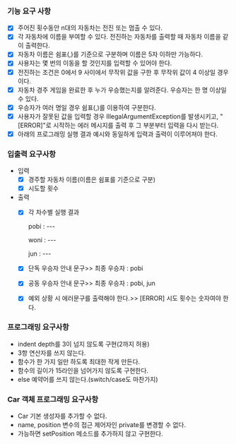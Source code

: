 ### 기능 요구 사항

- [x] 주어진 횟수동안 n대의 자동차는 전진 또는 멈출 수 있다.
- [x] 각 자동차에 이름을 부여할 수 있다. 전진하는 자동차를 출력할 때 자동차 이름을 같이 출력한다.
- [x] 자동차 이름은 쉼표(,)를 기준으로 구분하며 이름은 5자 이하만 가능하다.
- [x] 사용자는 몇 번의 이동을 할 것인지를 입력할 수 있어야 한다.
- [x] 전진하는 조건은 0에서 9 사이에서 무작위 값을 구한 후 무작위 값이 4 이상일 경우이다.
- [x] 자동차 경주 게임을 완료한 후 누가 우승했는지를 알려준다. 우승자는 한 명 이상일 수 있다.
- [x] 우승자가 여러 명일 경우 쉼표(,)를 이용하여 구분한다.
- [x] 사용자가 잘못된 값을 입력할 경우 IllegalArgumentException를 발생시키고, "[ERROR]"로 시작하는 에러 메시지를 출력 후 그 부분부터 입력을 다시
  받는다.
- [x] 아래의 프로그래밍 실행 결과 예시와 동일하게 입력과 출력이 이루어져야 한다.

### 입출력 요구사항

- 입력
    - [x] 경주할 자동차 이름(이름은 쉼표를 기준으로 구분)
    - [x] 시도할 횟수
- 출력
    - [x] 각 차수별 실행 결과

      pobi : ---

      woni : ---

      jun : ---
    - [x] 단독 우승자 안내 문구>> 최종 우승자 : pobi
    - [x] 공동 우승자 안내 문구>> 최종 우승자 : pobi, jun
    - [x] 예외 상황 시 에러문구를 출력해야 한다.>> [ERROR] 시도 횟수는 숫자여야 한다.

### 프로그래밍 요구사항

- indent depth를 3이 넘지 않도록 구현(2까지 허용)
- 3항 연산자를 쓰지 않는다.
- 함수가 한 가지 일만 하도록 최대한 작게 만든다.
- 함수의 길이가 15라인을 넘어가지 않도록 구현한다.
- else 예약어를 쓰지 않는다.(switch/case도 마찬가지)

### Car 객체 프로그래밍 요구사항

- Car 기본 생성자를 추가할 수 없다.
- name, position 변수의 접근 제어자인 private를 변경할 수 없다.
- 가능하면 setPosition 메소드를 추가하지 않고 구현한다.
